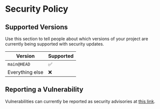 # Security Policy

## Supported Versions

Use this section to tell people about which versions of your project are
currently being supported with security updates.

| Version         | Supported          |
|-----------------|--------------------|
| `main@HEAD`     | :white_check_mark: |
| Everything else | :x:                |

## Reporting a Vulnerability

Vulnerabilities can currently be reported as security advisories at 
[this link](https://github.com/smlxl/storage-layout-extractor/security/advisories/new).

